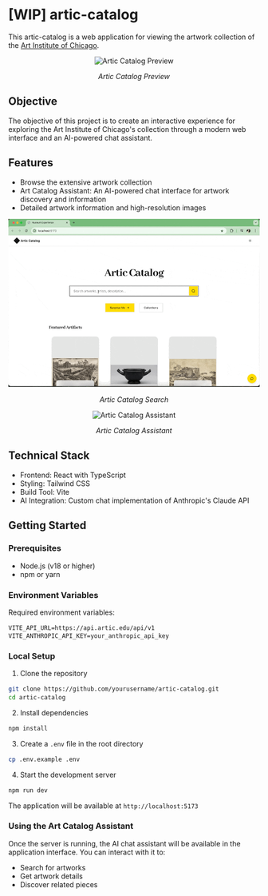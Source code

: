 # [WIP] artic-catalog

This artic-catalog is a web application for viewing the artwork collection of the [Art Institute of Chicago](https://www.artic.edu).

<div align="center">
  <img src="img/home-lightdark-mode.gif" alt="Artic Catalog Preview" width="600"/>
  <p><em>Artic Catalog Preview</em></p>

</div>

## Objective

The objective of this project is to create an interactive experience for exploring the Art Institute of Chicago's collection through a modern web interface and an AI-powered chat assistant.

## Features

-   Browse the extensive artwork collection
-   Art Catalog Assistant: An AI-powered chat interface for artwork discovery and information
-   Detailed artwork information and high-resolution images

<div align="center">
  <img src="img/demo-search.gif" alt="Artic Catalog Search" width="600"/>
  <p><em>Artic Catalog Search</em></p>
</div>

<div align="center">
  <img src="img/demo-aia.gif" alt="Artic Catalog Assistant" width="600"/>
  <p><em>Artic Catalog Assistant</em></p>
</div>

## Technical Stack

-   Frontend: React with TypeScript
-   Styling: Tailwind CSS
-   Build Tool: Vite
-   AI Integration: Custom chat implementation of Anthropic's Claude API

## Getting Started

### Prerequisites

-   Node.js (v18 or higher)
-   npm or yarn

### Environment Variables

Required environment variables:

```env
VITE_API_URL=https://api.artic.edu/api/v1
VITE_ANTHROPIC_API_KEY=your_anthropic_api_key
```

### Local Setup

1. Clone the repository

```bash
git clone https://github.com/yourusername/artic-catalog.git
cd artic-catalog
```

2. Install dependencies

```bash
npm install
```

3. Create a `.env` file in the root directory

```bash
cp .env.example .env
```

4. Start the development server

```bash
npm run dev
```

The application will be available at `http://localhost:5173`

### Using the Art Catalog Assistant

Once the server is running, the AI chat assistant will be available in the application interface. You can interact with it to:

-   Search for artworks
-   Get artwork details
-   Discover related pieces

